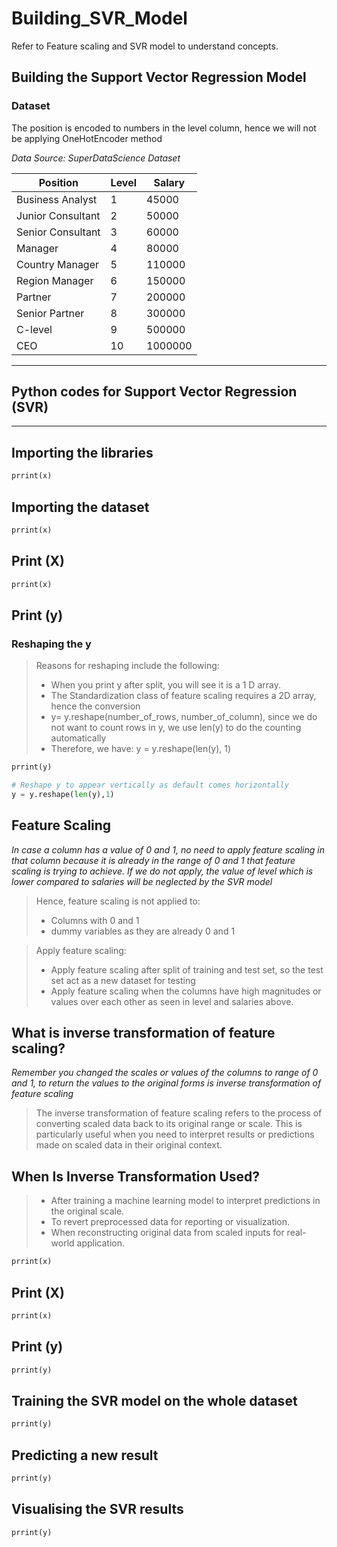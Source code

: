 # Building_SVR_Model
Refer to Feature scaling and SVR model to understand concepts.

## Building the Support Vector Regression Model

### Dataset
The position is encoded to numbers in the level column, hence we will not be applying OneHotEncoder method

_Data Source: SuperDataScience Dataset_

|Position	|Level	|Salary|
|---------|-------|-------|
|Business Analyst|	1|	45000|
|Junior Consultant|	2	|50000|
|Senior Consultant|	3|	60000|
|Manager|	4	|80000|
|Country Manager	|5	|110000|
|Region Manager|	6	|150000|
|Partner|	7	|200000|
|Senior Partner|	8	|300000|
|C-level|	9	|500000|
|CEO|	10	|1000000|
---
## Python codes for Support Vector Regression (SVR)
---

## Importing the libraries
```python
prrint(x)
```

## Importing the dataset
```python
prrint(x)
```

## Print (X)
```python
prrint(x)
```

## Print (y)
### Reshaping the y 
> Reasons for reshaping include the following:
> + When you print y after split, you will see it is a 1 D array.
> + The Standardization class of feature scaling requires a 2D array, hence the conversion
> + y= y.reshape(number_of_rows, number_of_column), since we do not want to count rows in y, we use len(y) to do the counting automatically
> + Therefore, we have: y = y.reshape(len(y), 1)
```python
prrint(y)

# Reshape y to appear vertically as default comes horizontally
y = y.reshape(len(y),1)
```

## Feature Scaling
_In case a column has a value of 0 and 1, no need to apply feature scaling in that column because it is already in the range of 0 and 1 that feature scaling is trying to achieve. If we do not apply, the value of level which is lower compared to salaries will be neglected by the SVR model_
> Hence, feature scaling is not applied to:
> + Columns with 0 and 1
> + dummy variables as they are already 0 and 1

> Apply feature scaling:
> + Apply feature scaling after split of training and test set, so the test set act as a new dataset for testing
> + Apply feature scaling when the columns have high magnitudes or values over each other as seen in level and salaries above.

## What is inverse transformation of feature scaling?
_Remember you changed the scales or values of the columns to range of 0 and 1, to return the values to the original forms is inverse transformation of feature scaling_
> The inverse transformation of feature scaling refers to the process of converting scaled data back to its original range or scale. This is particularly useful when you need to interpret results or predictions made on scaled data in their original context.

## When Is Inverse Transformation Used?
> + After training a machine learning model to interpret predictions in the original scale.
> + To revert preprocessed data for reporting or visualization.
> + When reconstructing original data from scaled inputs for real-world application.

```python
prrint(x)
```

## Print (X)
```python
prrint(x)
```

## Print (y)
```python
prrint(y)
```

## Training the SVR model on the whole dataset
```python
prrint(y)
```

## Predicting a new result
```python
prrint(y)
```

## Visualising the SVR results
```python
prrint(y)
```
